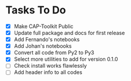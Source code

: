 # Tasks To Do

- [X] Make CAP-Toolkit Public 
- [X] Update full package and docs for first release
- [X] Add Fernando's notebooks
- [X] Add Johan's notebooks
- [X] Convert all code from Py2 to Py3
- [X] Select more utilities to add for version 0.1.0
- [ ] Check install works flawlessly
- [ ] Add header info to all codes
